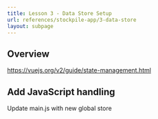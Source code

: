 ```yaml
---
title: Lesson 3 - Data Store Setup
url: references/stockpile-app/3-data-store
layout: subpage
---
```


## Overview

https://vuejs.org/v2/guide/state-management.html

## Add JavaScript handling

Update main.js with new global store


